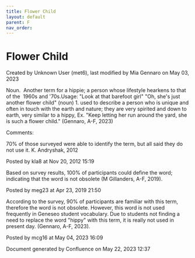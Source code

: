 ```yaml
---
title: Flower Child
layout: default
parent: F
nav_order:
---
```


# Flower Child

Created by  Unknown User (met6), last modified by  Mia Gennaro on May 03, 2023

Noun.  Another term for a hippie; a person whose lifestyle hearkens to that of the  1960s and '70s.Usage: &quot;Look at that barefoot girl&quot; &quot;Oh, she's just another flower child&quot; (noun) 1. used to describe a person who is unique and often in touch with the earth and nature; they are very spirited and down to earth, very similar to a hippy, Ex. &quot;Keep letting her run around the yard, she is such a flower child.&quot; (Gennaro, A-F, 2023)

Comments:

70% of those surveyed were able to identify the term, but all said they do not use it. K. Andryshak, 2012

Posted by kla8 at Nov 20, 2012 15:19

Based on survey results, 100% of participants could define the word; indicating that the word is not obsolete (M Gillanders, A-F, 2019).

Posted by meg23 at Apr 23, 2019 21:50

According to the survey, 90% of participants are familiar with this term, therefore the word is not obsolete. However, this word is not used frequently in Geneseo student vocabulary. Due to students not finding a need to replace the word &quot;hippy&quot; with this term, it is really not used in present day. (Gennaro, A-F, 2023). 

Posted by mcg16 at May 04, 2023 16:09

Document generated by Confluence on May 22, 2023 12:37


